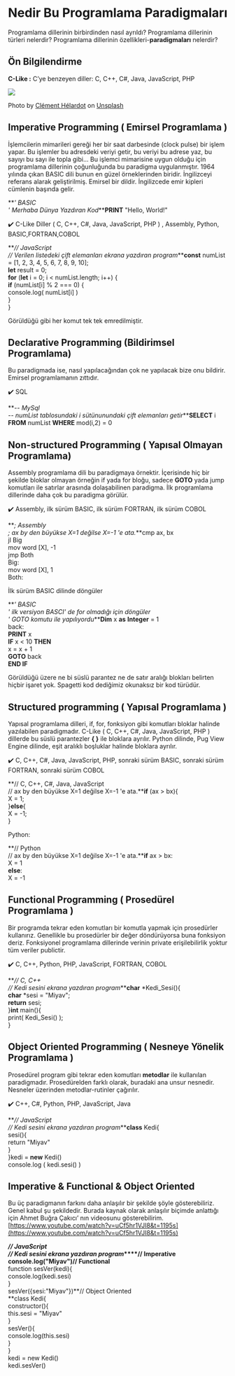 Nedir Bu Programlama Paradigmaları
==================================

Programlama dillerinin birbirdinden nasıl ayrıldı? Programlama dillerinin türleri nelerdir? Programlama dillerinin özellikleri-**paradigmaları** nelerdir?

Ön Bilgilendirme
----------------

**C-Like :** C’ye benzeyen diller: C, C++, C#, Java, JavaScript, PHP

![](https://miro.medium.com/max/1400/0*H65hJwN64nuALoP_)

Photo by [Clément Hélardot](https://unsplash.com/@clemhlrdt?utm_source=medium&utm_medium=referral) on [Unsplash](https://unsplash.com?utm_source=medium&utm_medium=referral)

Imperative Programming ( Emirsel Programlama )
----------------------------------------------

İşlemcilerin mimarileri gereği her bir saat darbesinde (clock pulse) bir işlem yapar. Bu işlemler bu adresdeki veriyi getir, bu veriyi bu adrese yaz, bu sayıyı bu sayı ile topla gibi… Bu işlemci mimarisine uygun olduğu için programlama dillerinin çoğunluğunda bu paradigma uygulanmıştır. 1964 yılında çıkan BASIC dili bunun en güzel örneklerinden biridir. İngilizceyi referans alarak geliştirilmiş. Emirsel bir dildir. İngilizcede emir kipleri cümlenin başında gelir.

**_' BASIC  
' Merhaba Dünya Yazdıran Kod_****PRINT** "Hello, World!"

️️✔️ C-Like Diller ( C, C++, C#, Java, JavaScript, PHP ) , Assembly, Python, BASIC,FORTRAN,COBOL

**_// JavaScript  
// Verilen listedeki çift elemanları ekrana yazdıran program_****const** numList = \[1, 2, 3, 4, 5, 6, 7, 8, 9, 10\];  
**let** result = 0;  
**for** (**let** i = 0; i < numList.length; i++) {  
  **if** (numList\[i\] % 2 === 0) {  
    console.log( numList\[i\] )  
  }  
}

Görüldüğü gibi her komut tek tek emredilmiştir.

Declarative Programming (Bildirimsel Programlama)
-------------------------------------------------

Bu paradigmada ise, nasıl yapılacağından çok ne yapılacak bize onu bildirir. Emirsel programlamanın zıttıdır.

✔️ SQL

**_\-- MySql  
\-- numList tablosundaki i sütünunundaki çift elemanları getir_****SELECT** i **FROM** numList **WHERE** mod(i,2) = 0

Non-structured Programming ( Yapısal Olmayan Programlama)
---------------------------------------------------------

Assembly programlama dili bu paradigmaya örnektir. İçerisinde hiç bir şekilde bloklar olmayan örneğin if yada for bloğu, sadece **GOTO** yada jump komutları ile satırlar arasında dolaşabilinen paradigma. İlk programlama dillerinde daha çok bu paradigma görülür.

✔️ Assembly, ilk sürüm BASIC, ilk sürüm FORTRAN, ilk sürüm COBOL

**_; Assembly  
; ax by den büyükse X=1 değilse X=-1 'e ata._**cmp    ax, bx        
 jl     Big    
 mov    word \[X\], -1      
 jmp    Both              
Big:   
 mov    word \[X\], 1    
Both:

İlk sürüm BASIC dilinde döngüler

**_' BASIC  
' ilk versiyon BASCI' de for olmadığı için döngüler   
' GOTO komutu ile yapılıyordu_****Dim** x **as** **Integer** = 1  
back:  
**PRINT** x  
**IF** x < 10 **THEN**  
    x = x + 1  
    **GOTO** back  
**END IF**

Görüldüğü üzere ne bi süslü parantez ne de satır aralığı blokları belirten hiçbir işaret yok. Spagetti kod dediğimiz okunaksız bir kod türüdür.

Structured programming ( Yapısal Programlama )
----------------------------------------------

Yapısal programlama dilleri, if, for, fonksiyon gibi komutları bloklar halinde yazılabilen paradigmadır. C-Like ( C, C++, C#, Java, JavaScript, PHP ) dillerde bu süslü parantezler **{ }** ile bloklara ayrılır. Python dilinde, Pug View Engine dilinde, eşit aralıklı boşluklar halinde bloklara ayrılır.

✔️ C, C++, C#, Java, JavaScript, PHP, sonraki sürüm BASIC, sonraki sürüm FORTRAN, sonraki sürüm COBOL

**// C, C++, C#, Java, JavaScript  
// ax by den büyükse X=1 değilse X=-1 'e ata.****if** (ax > bx){  
  X = 1;  
}**else**{  
  X = -1;  
}

Python:

**// Python  
// ax by den büyükse X=1 değilse X=-1 'e ata.****if** ax > bx:  
  X = 1  
**else**:  
  X = -1

Functional Programming ( Prosedürel Programlama )
-------------------------------------------------

Bir programda tekrar eden komutları bir komutla yapmak için prosedürler kullanırız. Genellikle bu prosedürler bir değer döndürüyorsa buna fonksiyon deriz. Fonksiyonel programlama dillerinde verinin private erişilebilirlik yoktur tüm veriler publictir.

✔️ C, C++,️️ Python, PHP, JavaScript, FORTRAN, COBOL

**_// C, C++  
// Kedi sesini ekrana yazdıran program_****char** \*Kedi\_Sesi(){  
  **char** \*sesi = "Miyav";  
  **return** sesi;  
}**int** main(){  
  print( Kedi\_Sesi() );  
}

Object Oriented Programming ( Nesneye Yönelik Programlama )
-----------------------------------------------------------

Prosedürel program gibi tekrar eden komutları **metodlar** ile kullanılan paradigmadır. Prosedürelden farklı olarak, buradaki ana unsur nesnedir. Nesneler üzerinden metodlar-rutinler çağırılır.

✔️ C++,️ ️C#, Python, PHP, JavaScript, Java

**_// JavaScript  
// Kedi sesini ekrana yazdıran program_****class** Kedi{  
  sesi(){  
    return "Miyav"  
  }  
}kedi = **new** Kedi()  
console.log ( kedi.sesi() )

Imperative & Functional & Object Oriented
-----------------------------------------

Bu üç paradigmanın farkını daha anlaşılır bir şekilde şöyle gösterebiliriz.  
Genel kabul şu şekildedir. Burada kaynak olarak anlaşılır biçimde anlattığı için Ahmet Buğra Çakıcı’ nın videosunu gösterebilirim. [https://www.youtube.com/watch?v=uCf5hr1VJI8&t=1195s](https://www.youtube.com/watch?v=uCf5hr1VJI8&t=1195s)

**_// JavaScript  
// Kedi sesini ekrana yazdıran program_****// Imperative  
**console.log("Miyav")**// Functional**  
function sesVer(kedi){  
  console.log(kedi.sesi)  
}  
sesVer({sesi:"Miyav"})**// Object Oriented  
**class Kedi{  
  constructor(){  
    this.sesi = "Miyav"  
  }  
  sesVer(){  
    console.log(this.sesi)  
  }  
}  
kedi = new Kedi()  
kedi.sesVer()
